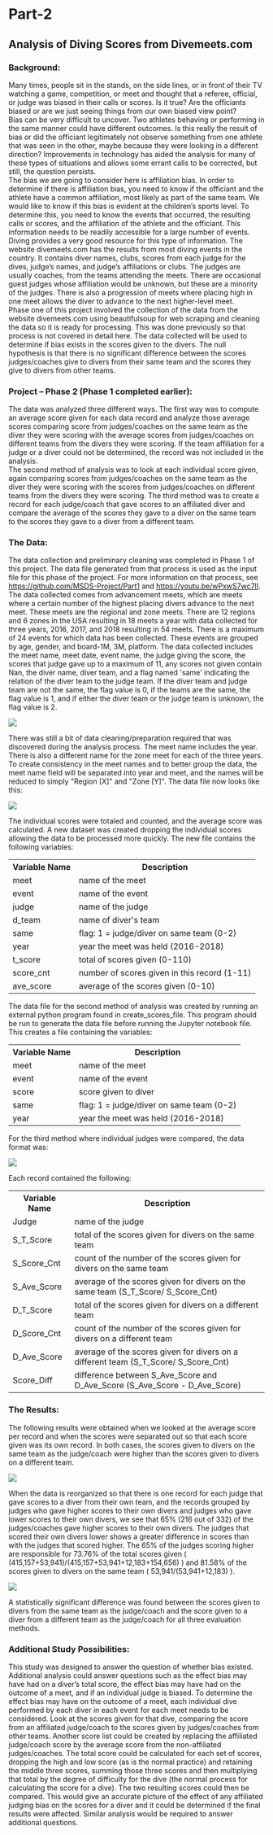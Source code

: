 # Part-2

## Analysis of Diving Scores from Divemeets.com
### Background:
Many times, people sit in the stands, on the side lines, or in front of their TV watching a game, competition, or meet and thought that a referee, official, or judge was biased in their calls or scores. Is it true? Are the officiants biased or are we just seeing things from our own biased view point? <br>
Bias can be very difficult to uncover. Two athletes behaving or performing in the same manner could have different outcomes. Is this really the result of bias or did the officiant legitimately not observe something from one athlete that was seen in the other, maybe because they were looking in a different direction? Improvements in technology has aided the analysis for many of these types of situations and allows some errant calls to be corrected, but still, the question persists. <br>
The bias we are going to consider here is affiliation bias. In order to determine if there is affiliation bias, you need to know if the officiant and the athlete have a common affiliation, most likely as part of the same team. We would like to know if this bias is evident at the children’s sports level. To determine this, you need to know the events that occurred, the resulting calls or scores, and the affiliation of the athlete and the officiant. This information needs to be readily accessible for a large number of events. Diving provides a very good resource for this type of information. The website divemeets.com has the results from most diving events in the country. It contains diver names, clubs, scores from each judge for the dives, judge’s names, and judge’s affiliations or clubs. The judges are usually coaches, from the teams attending the meets. There are occasional guest judges whose affiliation would be unknown, but these are a minority of the judges. There is also a progression of meets where placing high in one meet allows the diver to advance to the next higher-level meet.<br>
Phase one of this project involved the collection of the data from the website divemeets.com using beautifulsoup for web scraping and cleaning the data so it is ready for processing. This was done previously so that process is not covered in detail here. The data collected will be used to determine if bias exists in the scores given to the divers. The null hypothesis is that there is no significant difference between the scores judges/coaches give to divers from their same team and the scores they give to divers from other teams.<br>
### Project – Phase 2 (Phase 1 completed earlier):
The data was analyzed three different ways. The first way was to compute an average score given for each data record and analyze those average scores comparing score from judges/coaches on the same team as the diver they were scoring with the average scores from judges/coaches on different teams from the divers they were scoring. If the team affiliation for a judge or a diver could not be determined, the record was not included in the analysis.<br>
The second method of analysis was to look at each individual score given, again comparing scores from judges/coaches on the same team as the diver they were scoring with the scores from judges/coaches on different teams from the divers they were scoring.
The third method was to create a record for each judge/coach that gave scores to an affiliated diver and compare the average of the scores they gave to a diver on the same team to the scores they gave to a diver from a different team.<br>
### The Data:
The data collection and preliminary cleaning was completed in Phase 1 of this project. The data file generated from that process is used as the input file for this phase of the project. For more information on that process, see https://github.com/MSDS-Project/Part1 and https://youtu.be/wPxwS7wc7lI. <br>
The data collected comes from advancement meets, which are meets where a certain number of the highest placing divers advance to the next meet. These meets are the regional and zone meets. There are 12 regions and 6 zones in the USA resulting in 18 meets a year with data collected for three years, 2016, 2017, and 2018 resulting in 54 meets. There is a maximum of 24 events for which data has been collected. These events are grouped by age, gender, and board-1M, 3M, platform. The data collected includes the meet name, meet date, event name, the judge giving the score, the scores that judge gave up to a maximum of 11, any scores not given contain Nan, the diver name, diver team, and a flag named 'same' indicating the relation of the diver team to the judge team. If the diver team and judge team are not the same, the flag value is 0, if the teams are the same, the flag value is 1, and if either the diver team or the judge team is unknown, the flag value is 2. <br>

![](image1.png)

There was still a bit of data cleaning/preparation required that was discovered during the analysis process. The meet name includes the year. There is also a different name for the zone meet for each of the three years. To create consistency in the meet names and to better group the data, the meet name field will be separated into year and meet, and the names will be reduced to simply "Region [X]" and "Zone [Y]". The data file now looks like this:<br>

![](image2.png)

The individual scores were totaled and counted, and the average score was calculated. A new dataset was created dropping the individual scores allowing the data to be processed more quickly. The new file contains the following variables:<br>
<table style="width:100%">
  <tr>
    <th>Variable Name</th>
    <th>Description</th> 
  </tr>
  <tr>
    <td>meet</td>
    <td>name of the meet</td> 
  </tr>
  <tr>
    <td>event</td>
    <td>name of the event</td> 
  </tr>
  <tr>
    <td>judge</td>
    <td>name of the judge</td>
  </tr>
  <tr>
    <td>d_team</td>
    <td>name of diver's team</td>
  </tr>
  <tr>
    <td>same</td>
    <td>flag: 1 = judge/diver on same team {0-2)</td>
  </tr>
  <tr>
    <td>year</td>
    <td>year the meet was held (2016-2018)</td>
   <tr>
     <td>t_score</td>
     <td>total of scores given (0-110)</td>
   <tr>
     <td>score_cnt</td>
     <td>number of scores given in this record (1-11)</td>
   <tr>
     <td>ave_score</td>
     <td>average of the scores given (0-10)</td>
  </tr>    
</table>

The data file for the second method of analysis was created by running an external python program found in create_scores_file. This program should be run to generate the data file before running the Jupyter notebook file. This creates a file containing the variables:<br>
<table style="width:100%">
  <tr>
    <th>Variable Name</th>
    <th>Description</th> 
  </tr>
  <tr>
    <td>meet</td>
    <td>name of the meet</td> 
  </tr>
  <tr>
    <td>event</td>
    <td>name of the event</td> 
  </tr>
  <tr>
    <td>score</td>
    <td> score given to diver</td>
  <tr>
    <td>same</td>
    <td>flag: 1 = judge/diver on same team {0-2)</td>
  </tr>
  <tr>
    <td>year</td>
    <td>year the meet was held (2016-2018)</td>
  </tr>
</table>

For the third method where individual judges were compared, the data format was:<br>

![](image3.png)

Each record contained the following:<br>
<table style="width:100%">
  <tr>
    <th>Variable Name</th>
    <th>Description</th> 
  </tr>
  <tr>
    <td>Judge</td>
    <td>name of the judge</td>
  </tr>
  <tr>
    <td>S_T_Score</td>
    <td>total of the scores given for divers on the same team</td>
  </tr>
  <tr>
    <td>S_Score_Cnt</td>
    <td>count of the number of the scores given for divers on the same team</td>
  </tr>
  <tr>
    <td>S_Ave_Score</td>
    <td>average of the scores given for divers on the same team (S_T_Score/ S_Score_Cnt)</td>
  </tr>
  <tr>
    <td>D_T_Score</td>
    <td>total of the scores given for divers on a different team</td>
  </tr>
  <tr>
    <td>D_Score_Cnt</td>
    <td>count of the number of the scores given for divers on a different team</td>
  </tr>
  <tr>
    <td>D_Ave_Score</td>
    <td>average of the scores given for divers on a different team (S_T_Score/ S_Score_Cnt)</td>
  </tr>
  <tr>
    <td>Score_Diff</td>
    <td>difference between S_Ave_Score and D_Ave_Score (S_Ave_Score -  D_Ave_Score)</td>
  </tr>
</table>

### The Results:
The following results were obtained when we looked at the average score per record and when the scores were separated out so that each score given was its own record. In both cases, the scores given to divers on the same team as the judge/coach were higher than the scores given to divers on a different team.<br>

![](image4.png)

When the data is reorganized so that there is one record for each judge that gave scores to a diver from their own team, and the records grouped by judges who gave higher scores to their own divers and judges who gave lower scores to their own divers, we see that 65% (216 out of 332) of the judges/coaches gave higher scores to their own divers. The judges that scored their own divers lower shows a greater difference in scores than with the judges that scored higher. The 65% of the judges scoring higher are responsible for 73.76% of the total scores given ( (415,157+53,941)/(415,157+53,941+12,183+154,656) ) and 81.58% of the scores given to divers on the same team ( 53,941/(53,941+12,183) ).<br>

![](image5.png)

A statistically significant difference was found between the scores given to divers from the same team as the judge/coach and the score given to a diver from a different team as the judge/coach for all three evaluation methods.<br>

### Additional Study Possibilities:
This study was designed to answer the question of whether bias existed. Additional analysis could answer questions such as the effect bias may have had on a diver’s total score, the effect bias may have had on the outcome of a meet, and if an individual judge is biased. 
To determine the effect bias may have on the outcome of a meet, each individual dive performed by each diver in each event for each meet needs to be considered. Look at the scores given for that dive, comparing the score from an affiliated judge/coach to the scores given by judges/coaches from other teams. Another score list could be created by replacing the affiliated judge/coach score by the average score from the non-affiliated judges/coaches. The total score could be calculated for each set of scores, dropping the high and low score (as is the normal practice) and retaining the middle three scores, summing those three scores and then multiplying that total by the degree of difficulty for the dive (the normal process for calculating the score for a dive). The two resulting scores could then be compared. This would give an accurate picture of the effect of any affiliated judging bias on the scores for a diver and it could be determined if the final results were affected. Similar analysis would be required to answer additional questions.
